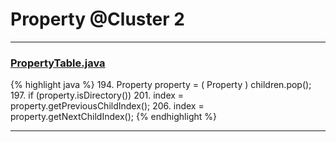 # Property @Cluster 2

***

### [PropertyTable.java](https://searchcode.com/codesearch/view/15642249/)
{% highlight java %}
194. Property property = ( Property ) children.pop();
197. if (property.isDirectory())
201. index = property.getPreviousChildIndex();
206. index = property.getNextChildIndex();
{% endhighlight %}

***

